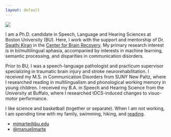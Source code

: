 ```yaml
---
layout: default
---
```


<img class="profile-picture" src="image.png">

I am a Ph.D. candidate in Speech, Language and Hearing Sciences at Boston University (BU). Here, I work with the support and mentorship of Dr. [Swathi Kiran](https://www.bu.edu/sargent/profile/swathi-kiran-ph-d-ccc-slp/) in the [Center for Brain Recovery](https://www.bu.edu/cbr/). My primary research interest is in bi/multilingual aphasia, accompanied by interests in machine learning, semantic processing, and disparities in communication disorders.

Prior to BU, I was a speech-language pathologist and practicum supervisor specializing in traumatic brain injury and stroke neurorehabilitation. I received my M.S. in Communication Disorders from SUNY New Paltz, where I researched reading in multilingualism and phonological working memory in young children. I received my B.A. in Speech and Hearing Science from the University at Buffalo, where I researched tDCS-induced changes to visuo-motor performance.

I like science and basketball (together or separate). When I am not working, I am spending time with my family, swimming, hiking, and [reading](https://oku.club/user/mjm). 

* [mjmarte@bu.edu](mailto:mjmarte@bu.edu)
* [@manueljmarte](https://twitter.com/manueljmarte)
